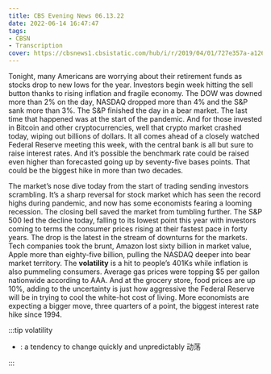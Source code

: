 ```yaml
---
title: CBS Evening News 06.13.22
date: 2022-06-14 16:47:47
tags:
- CBSN
- Transcription
cover: https://cbsnews1.cbsistatic.com/hub/i/r/2019/04/01/727e357a-a126-4138-a2c5-4d3222669d57/thumbnail/640x360/3ff2761028dc5c65cc4f07acd54bcd5c/cbsn2-logo-1920x1080.jpg
---
```

Tonight, many Americans are worrying about their retirement funds as stocks drop to new lows for the year. Investors begin week hitting the sell button thanks to rising inflation and fragile economy. The DOW was downed more than 2% on the day, NASDAQ dropped more than 4% and the S&P sank more than 3%. The S&P finished the day in a bear market. The last time that happened was at the start of the pandemic. And for those invested in Bitcoin and other cryptocurrencies, well that crypto market crashed today, wiping out billions of dollars. It all comes ahead of a closely watched Federal Reserve meeting this week, with the central bank is all but sure to raise interest rates. And it’s possible the benchmark rate could be raised even higher than forecasted going up by seventy-five bases points. That could be the biggest hike in more than two decades. 

The market’s nose dive today from the start of trading sending investors scrambling. It’s a sharp reversal for stock market which has seen the record highs during pandemic, and now has some economists fearing a looming recession. The closing bell saved the market from tumbling further. The S&P 500 led the decline today, falling to its lowest point this year with investors coming to terms the consumer prices rising at their fastest pace in forty years. The drop is the latest in the stream of downturns for the markets. Tech companies took the brunt, Amazon lost sixty billion in market value, Apple more than eighty-five billion, pulling the NASDAQ deeper into bear market territory. The **volatility** is a hit to people’s 401Ks while inflation is also pummeling consumers. Average gas prices were topping $5 per gallon nationwide according to AAA. And at the grocery store, food prices are up 10%, adding to the uncertainty is just how aggressive the Federal Reserve will be in trying to cool the white-hot cost of living. More economists are expecting a bigger move, three quarters of a point, the biggest interest rate hike since 1994.

:::tip volatility

- : a tendency to change quickly and unpredictably 动荡
  
:::
